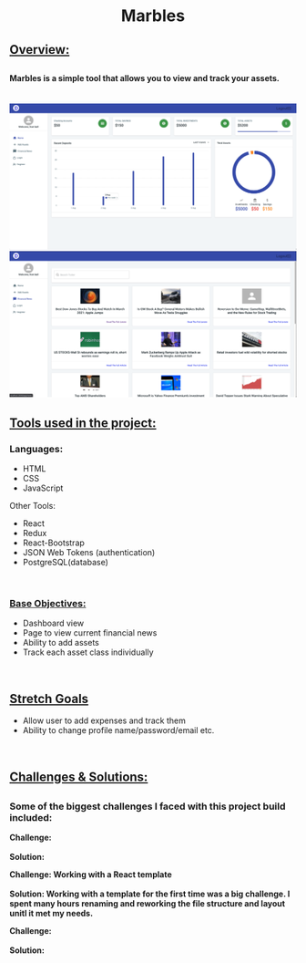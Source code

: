 <h1 align="center"> Marbles </h1>

<h2><u>Overview:</u><h2>

<h4>Marbles is a simple tool that allows you to view and track your assets.</h4>

</br>
<img src="./client/public/static/images/Dashboard.png">
<img src="./client/public/static/images/News.png">



<h2><u>Tools used in the project:</u></h3>
<h3>Languages:</h3>
<ul>
    <li>HTML</li>
    <li>CSS</li>
    <li>JavaScript</li>
</ul>

Other Tools:

<ul>
    <li>React</li>
    <li>Redux</li>
    <li>React-Bootstrap</li>
    <li>JSON Web Tokens (authentication)</li>
    <li>PostgreSQL(database)</li>
</ul>

</br>

<h3><u>Base Objectives:</u></h3>
<ul>
    <li>Dashboard view</li>
    <li>Page to view current financial news</li>
    <li>Ability to add assets</li>
    <li>Track each asset class individually</li>
</ul>


</br>

<h2><u>Stretch Goals </u></h2>
<ul>
    <li>Allow user to add expenses and track them</li>
    <li>Ability to change profile name/password/email etc.</li>
</ul>

</br>

<h2><u>Challenges & Solutions:</u><h2>
<h3>Some of the biggest challenges I faced with this project build included:</h2>

<b>Challenge: </b>
<br/> <br/>
<b>Solution: </b>

<b>Challenge: Working with a React template</b>
<br/> <br/>
<b>Solution:  Working with a template for the first time was a big challenge. I spent many hours renaming and reworking the file structure and layout unitl it met my needs. 
</b>

<b>Challenge: </b>
<br/> <br/>
<b>Solution:  </b>

</br>
